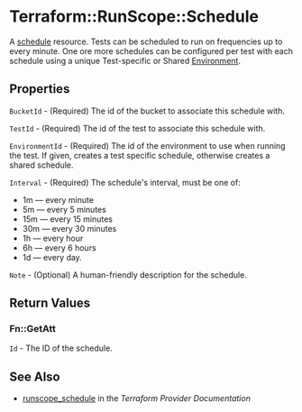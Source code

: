 # Terraform::RunScope::Schedule

A [schedule](https://www.runscope.com/docs/api/schedules) resource.
Tests can be scheduled to run on frequencies up to every minute.
One ore more schedules can be configured per test with each schedule
using a unique Test-specific or Shared [Environment](environment.html).

## Properties

`BucketId` - (Required) The id of the bucket to associate this schedule with.

`TestId` - (Required) The id of the test to associate this schedule with.

`EnvironmentId` - (Required) The id of the environment to use when running the test.
If given, creates a test specific schedule, otherwise creates a shared schedule.

`Interval` - (Required) The schedule's interval, must be one of:
* 1m — every minute
* 5m — every 5 minutes
* 15m — every 15 minutes
* 30m — every 30 minutes
* 1h — every hour
* 6h — every 6 hours
* 1d — every day.

`Note` - (Optional) A human-friendly description for the schedule.


## Return Values

### Fn::GetAtt

`Id` - The ID of the schedule.

## See Also

* [runscope_schedule](https://www.terraform.io/docs/providers/runscope/r/schedule.html) in the _Terraform Provider Documentation_